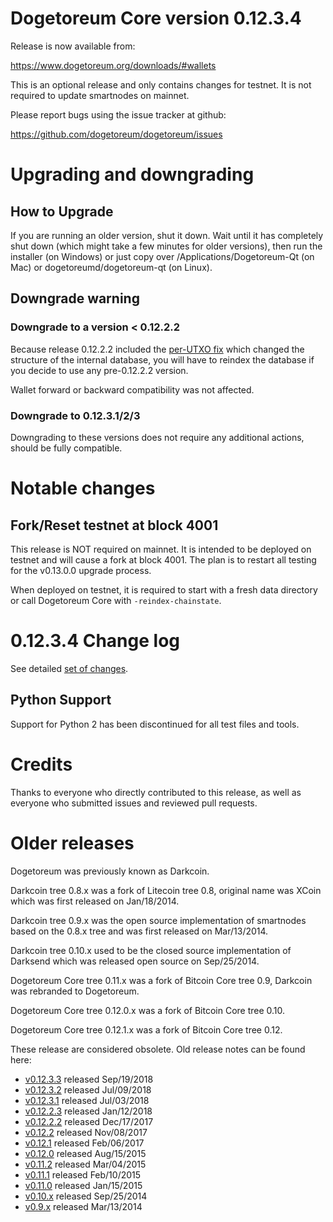 Dogetoreum Core version 0.12.3.4
==========================

Release is now available from:

  <https://www.dogetoreum.org/downloads/#wallets>

This is an optional release and only contains changes for testnet. It is not required to update smartnodes on mainnet.

Please report bugs using the issue tracker at github:

  <https://github.com/dogetoreum/dogetoreum/issues>


Upgrading and downgrading
=========================

How to Upgrade
--------------

If you are running an older version, shut it down. Wait until it has completely
shut down (which might take a few minutes for older versions), then run the
installer (on Windows) or just copy over /Applications/Dogetoreum-Qt (on Mac) or
dogetoreumd/dogetoreum-qt (on Linux).

Downgrade warning
-----------------

### Downgrade to a version < 0.12.2.2

Because release 0.12.2.2 included the [per-UTXO fix](release-notes/dogetoreum/release-notes-0.12.2.2.md#per-utxo-fix)
which changed the structure of the internal database, you will have to reindex
the database if you decide to use any pre-0.12.2.2 version.

Wallet forward or backward compatibility was not affected.

### Downgrade to 0.12.3.1/2/3

Downgrading to these versions does not require any additional actions, should be
fully compatible.


Notable changes
===============

Fork/Reset testnet at block 4001
--------------------------------

This release is NOT required on mainnet. It is intended to be deployed on testnet and will cause a fork at block 4001.
The plan is to restart all testing for the v0.13.0.0 upgrade process.

When deployed on testnet, it is required to start with a fresh data directory or call Dogetoreum Core with `-reindex-chainstate`.

0.12.3.4 Change log
===================

See detailed [set of changes](https://github.com/dogetoreum/dogetoreum/compare/v0.12.3.3...dogetoreum:v0.12.3.4).

Python Support
--------------

Support for Python 2 has been discontinued for all test files and tools.

Credits
=======

Thanks to everyone who directly contributed to this release,
as well as everyone who submitted issues and reviewed pull requests.


Older releases
==============

Dogetoreum was previously known as Darkcoin.

Darkcoin tree 0.8.x was a fork of Litecoin tree 0.8, original name was XCoin
which was first released on Jan/18/2014.

Darkcoin tree 0.9.x was the open source implementation of smartnodes based on
the 0.8.x tree and was first released on Mar/13/2014.

Darkcoin tree 0.10.x used to be the closed source implementation of Darksend
which was released open source on Sep/25/2014.

Dogetoreum Core tree 0.11.x was a fork of Bitcoin Core tree 0.9,
Darkcoin was rebranded to Dogetoreum.

Dogetoreum Core tree 0.12.0.x was a fork of Bitcoin Core tree 0.10.

Dogetoreum Core tree 0.12.1.x was a fork of Bitcoin Core tree 0.12.

These release are considered obsolete. Old release notes can be found here:

- [v0.12.3.3](https://github.com/dogetoreum/dogetoreum/blob/master/doc/release-notes/dogetoreum/release-notes-0.12.3.3.md) released Sep/19/2018
- [v0.12.3.2](https://github.com/dogetoreum/dogetoreum/blob/master/doc/release-notes/dogetoreum/release-notes-0.12.3.2.md) released Jul/09/2018
- [v0.12.3.1](https://github.com/dogetoreum/dogetoreum/blob/master/doc/release-notes/dogetoreum/release-notes-0.12.3.1.md) released Jul/03/2018
- [v0.12.2.3](https://github.com/dogetoreum/dogetoreum/blob/master/doc/release-notes/dogetoreum/release-notes-0.12.2.3.md) released Jan/12/2018
- [v0.12.2.2](https://github.com/dogetoreum/dogetoreum/blob/master/doc/release-notes/dogetoreum/release-notes-0.12.2.2.md) released Dec/17/2017
- [v0.12.2](https://github.com/dogetoreum/dogetoreum/blob/master/doc/release-notes/dogetoreum/release-notes-0.12.2.md) released Nov/08/2017
- [v0.12.1](https://github.com/dogetoreum/dogetoreum/blob/master/doc/release-notes/dogetoreum/release-notes-0.12.1.md) released Feb/06/2017
- [v0.12.0](https://github.com/dogetoreum/dogetoreum/blob/master/doc/release-notes/dogetoreum/release-notes-0.12.0.md) released Aug/15/2015
- [v0.11.2](https://github.com/dogetoreum/dogetoreum/blob/master/doc/release-notes/dogetoreum/release-notes-0.11.2.md) released Mar/04/2015
- [v0.11.1](https://github.com/dogetoreum/dogetoreum/blob/master/doc/release-notes/dogetoreum/release-notes-0.11.1.md) released Feb/10/2015
- [v0.11.0](https://github.com/dogetoreum/dogetoreum/blob/master/doc/release-notes/dogetoreum/release-notes-0.11.0.md) released Jan/15/2015
- [v0.10.x](https://github.com/dogetoreum/dogetoreum/blob/master/doc/release-notes/dogetoreum/release-notes-0.10.0.md) released Sep/25/2014
- [v0.9.x](https://github.com/dogetoreum/dogetoreum/blob/master/doc/release-notes/dogetoreum/release-notes-0.9.0.md) released Mar/13/2014

